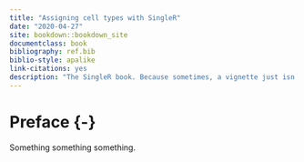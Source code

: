 ```yaml
--- 
title: "Assigning cell types with SingleR"
date: "2020-04-27"
site: bookdown::bookdown_site
documentclass: book
bibliography: ref.bib
biblio-style: apalike
link-citations: yes
description: "The SingleR book. Because sometimes, a vignette just isn't enough."
---
```


# Preface {-}

Something something something.
